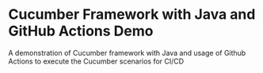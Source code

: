 # Cucumber Framework with Java and GitHub Actions Demo

A demonstration of Cucumber framework with Java and usage of Github Actions to execute the Cucumber scenarios for CI/CD
